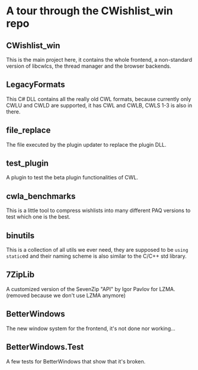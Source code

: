 # A tour through the CWishlist_win repo
## CWishlist_win
This is the main project here, it contains the whole frontend, a
non-standard version of libcwlcs, the thread manager and the browser
backends.
## LegacyFormats
This C# DLL contains all the really old CWL formats, because currently
only CWLU and CWLD are supported, it has CWL and CWLB, CWLS 1-3 is
also in there.
## file_replace
The file executed by the plugin updater to replace the plugin DLL.
## test_plugin
A plugin to test the beta plugin functionalities of CWL.
## cwla_benchmarks
This is a little tool to compress wishlists into many different PAQ
versions to test which one is the best.
## binutils
This is a collection of all utils we ever need, they are supposed to
be `using static`ed and their naming scheme is also similar to the
C/C++ std library.
## 7ZipLib
A customized version of the SevenZip "API" by Igor Pavlov for LZMA.
(removed because we don't use LZMA anymore)
## BetterWindows
The new window system for the frontend, it's not done nor working...
## BetterWindows.Test
A few tests for BetterWindows that show that it's broken.
